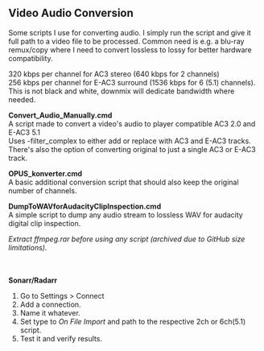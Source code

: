 ﻿
## Video Audio Conversion  
  
Some scripts I use for converting audio. 
I simply run the script and give it full path to a video file to be processed. 
Common need is e.g. a blu-ray remux/copy where I need to convert lossless to lossy for better hardware compatibility.  

320 kbps per channel for AC3 stereo (640 kbps for 2 channels)  
256 kbps per channel for E-AC3 surround (1536 kbps for 6 (5.1) channels).  
This is not black and white, downmix will dedicate bandwidth where needed.  
  
**Convert_Audio_Manually.cmd**  
A script made to convert a video's audio to player compatible AC3 2.0 and E-AC3 5.1  
Uses -filter_complex to either add or replace with AC3 and E-AC3 tracks.  
There's also the option of converting original to just a single AC3 or E-AC3 track.  
  
**OPUS_konverter.cmd**  
A basic additional conversion script that should also keep the original number of channels.  
  
**DumpToWAVforAudacityClipInspection.cmd**  
A simple script to dump any audio stream to lossless WAV for audacity digital clip inspection.  
  
*Extract ffmpeg.rar before using any script (archived due to GitHub size limitations).*  
<br><br>
  
**Sonarr/Radarr**  
  
1. Go to Settings > Connect  
2. Add a connection.  
3. Name it whatever.  
4. Set type to *On File Import* and path to the respective 2ch or 6ch(5.1) script.  
5. Test it and verify results.  
